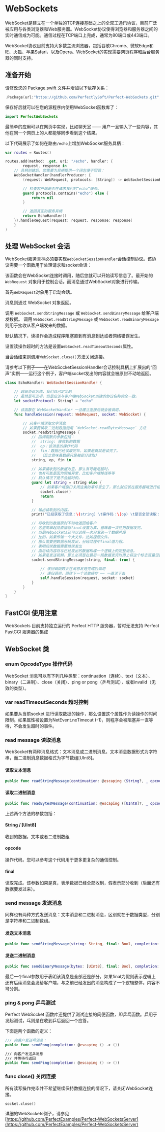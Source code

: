 # WebSockets

WebSocket是建立在一个单独的TCP连接基础之上的全双工通讯协议，目前广泛被应用与各类浏览器和Web服务器。WebSocket协议使得浏览器和服务器之间的实时通信成为可能。通信过程在TCP端口上完成，通常为80端口或443端口。

WebSocket协议目前支持大多数主流浏览器，包括谷歌Chrome、微软Edge和IE、火狐、苹果Safari，以及Opera。WebSocket的实现需要网页程序和后台服务器的同时支持。


## 准备开始

请修改您的 Package.swift 文件并增加以下依存关系：

``` swift
.Package(url:"https://github.com/PerfectlySoft/Perfect-WebSockets.git", majorVersion: 2, minor: 0)
```

保存好后就可以在您的源程序内使用WebSocket函数库了：

``` swift
import PerfectWebSockets
```

最简单的应用可以在网页中实现，比如聊天室 —— 用户一旦输入了一些内容，其他在同一个网页上的人都能够同步看到这个结果。

以下代码展示了如何在路由`/echo`上增加WebSocket服务具柄：

``` swift
var routes = Routes()

routes.add(method: .get, uri: "/echo", handler: {
		request, response in
    // 具柄创建后，您需要为具柄提供一个闭包便于回调：
    WebSocketHandler(handlerProducer: {
        (request: WebRequest, protocols: [String]) -> WebSocketSessionHandler? in

        // 检查客户端是否在请求我们的“echo“服务。
        guard protocols.contains("echo") else {
            return nil
        }

        // 返回真正的服务具柄
        return EchoHandler()
    }).handleRequest(request: request, response: response)
	}
)
```

## 处理 WebSocket 会话

WebSocket服务具柄必须要实现`WebSocketSessionHandler`会话控制协议。该协议需要一个函数用于处理请求和socket会话：

该函数会在WebSocket连接时调用，随后您就可以开始读写信息了。最开始的 `WebRequest` 对象用于控制会话，而消息通过WebSocket对象进行传输。

首先`WebRequest`对象用于启动会话。

消息则通过 WebSocket 对象返回。

调用 `WebSocket.sendStringMessage` 或 `WebSocket.sendBinaryMessage` 给客户端发数据。
调用 `WebSocket.readStringMessage` 或 `WebSocket.readBinaryMessage` 则用于接收从客户端发来的数据。

默认情况下，读操作会造成程序阻塞直到有消息到达或者网络错误发生。

设置读操作超时的方法是设置`WebSocket.readTimeoutSeconds`属性。

当会话结束则调用`WebSocket.close()`方法关闭连接。


请参考以下例子——在WebSocketSessionHandler会话控制具柄上扩展出的“回声”实例——运行这个例子，客户端socket发出的内容就会被原封不动地返回。

``` swift
class EchoHandler: WebSocketSessionHandler {

	// 超级协议名称，我们自己定义的
	// 虽然是可选项，但是应该与客户端WebSocket创建的协议名称完全一致。
	let socketProtocol: String? = "echo"

	// 该函数在 WebSocketHandler 一旦建立连接后就会被调用。
	func handleSession(request: WebRequest, socket: WebSocket) {

		// 从客户端读取文字消息
		// 如果要读取二进制数据则用 `WebSocket.readBytesMessage` 方法
		socket.readStringMessage {
			// 回调函数的参数包括：
			//	string: 接收到的数据
			//	op：该消息的操作代码
			//	fin：数据已经读取完毕，如果是真就是读完了。
			//  （反之意味着数据只是被部分读取）
			string, op, fin in

			// 如果接收到的数据为空，那么有可能是超时，
			// 也有可能是因为网络异常，比如客户端掉线等等
			// 默认情况下是不会超时的。
			guard let string = string else {
				// 如果客户端窗口关闭这类的事件发生了，那么就应该在服务器端进行相应的关闭操作。
				socket.close()
				return
			}

			// 输出读取到的内容。
			print("已经获取了信息：\(string) \t操作码：\(op) \t是否全部读取：\(fin)")

			// 将收到的数据原封不动地返回给客户
			// 这里简单起见直接将final设置为真，意味着一次性把数据发完。
			// 但是WebSockets还可以选择一次只发送一个数据片段
			// 比如，如果传输一个大文件，比如视频文件，
			// 那么需要把数据分段发出，分段过程中final值为假。
			// 表明后续数据需要继续发出
			// 而后续内容将与已经发出的数据构成一个逻辑上的完整消息。
			// 如果是发送视频，那么必须是在最后一段数据发完时用上将这个标志变量设置为真。
			socket.sendStringMessage(string, final: true) {

				// 该回调函数会在消息发送完成后调用
				// 递归调用，继续下一个读取操作 —— 一直读下去
				self.handleSession(request, socket: socket)
			}
		}
	}
}
```

## FastCGI 使用注意
WebSockets 目前支持独立运行的 Perfect HTTP 服务器，暂时无法支持 Perfect FastCGI 服务器的集成

## WebSocket 类

### enum OpcodeType 操作代码
WebSocket 消息可以有下列几种类型：continuation（连续）、text（文本）、binary（二进制）、close（关闭）、ping or pong（乒乓测试），或者invalid（无效的类型）。

### var readTimeoutSeconds 超时控制
如果要从当前socket 进行读取数据的操作，那么设置这个属性作为读操作的时间限制。如果属性被设置为NetEvent.noTimeout (-1)，则程序会被阻塞并一直等待，不会发生超时的事件。

### read message 读取消息
WebSocket有两种消息格式：文本消息或二进制消息。文本消息数据形式为字符串，而二进制消息数据格式为字节数组[UInt8]。

#### 读取文本消息

``` swift
public func readStringMessage(continuation: @escaping (String?, _ opcode: OpcodeType, _ final: Bool) -> ())
```

#### 读取二进制消息

``` swift
public func readBytesMessage(continuation: @escaping ([UInt8]?, _ opcode: OpcodeType, _ final: Bool) -> ())
```

上述两个方法的参数包括：

#### String / [UInt8]
收到的数据，文本或者二进制数组

#### opcode
操作代码。您可以参考这个代码用于更多更复杂的通信控制。

#### final
读取完成。该参数如果是真，表示数据已经全部收到，假表示部分收到（后面还有数据要发过来）。

### send message 发送消息
同样也有两种方式发送消息：文本消息和二进制消息，区别就在于数据类型，分别是字符串和二进制数组。

#### 发送文本消息

``` swift
public func sendStringMessage(string: String, final: Bool, completion: @escaping () -> ())
```

#### 发送二进制消息

``` swift
public func sendBinaryMessage(bytes: [UInt8], final: Bool, completion: @escaping () -> ())
```

最后一个final参数用于表明该消息是全部还是部分，如果final为假则表示逻辑上还有后续消息会发给客户端，与之前已经发出的消息构成了一个逻辑整体，内容不可分割。

### ping & pong 乒乓测试

Perfect WebSocket 函数库还提供了测试连接的简便函数，即乒乓函数。乒用于发起测试，乓则是在收到乒后返回一个应答。

下面是两个函数的定义：

``` swift
/// 向客户发送乓消息：
public func sendPong(completion: @escaping () -> ())

/// 向客户发送乒消息
/// 并等待乓返回
public func sendPing(completion: @escaping () -> ())
```

### func close() 关闭连接
所有读写操作完毕并不希望继续保持数据连接的情况下，请关闭WebSocket连接。

``` swift
socket.close()
```

详细的WebSockets例子，请参见 [https://github.com/PerfectExamples/Perfect-WebSocketsServer](https://github.com/PerfectExamples/Perfect-WebSocketsServer)
